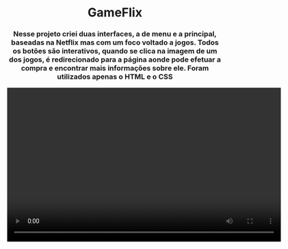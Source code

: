 <h1 align="center"> GameFlix </h1>

<h3 align="center"> Nesse projeto criei duas interfaces, a de menu e a principal, baseadas na Netflix mas com um foco voltado a jogos. Todos os botões são interativos, quando se clica na imagem de um dos jogos, é redirecionado para a página aonde pode efetuar a compra e encontrar mais informações sobre ele. Foram utilizados apenas o HTML e o CSS </h3>

<p align="center">
<video width="640" height="360">
  <source src="https://www.loom.com/embed/d9d90f2cc594441a86e6a72d82a1c7bf" type="video/mp4">
  </video>
</p>
